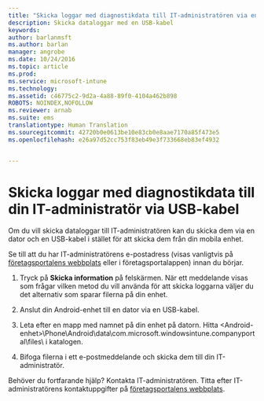 ```yaml
---
title: "Skicka loggar med diagnostikdata till IT-administratören via en USB-kabel | Microsoft Intune"
description: Skicka dataloggar med en USB-kabel
keywords: 
author: barlanmsft
ms.author: barlan
manager: angrobe
ms.date: 10/24/2016
ms.topic: article
ms.prod: 
ms.service: microsoft-intune
ms.technology: 
ms.assetid: c46775c2-9d2a-4a88-89f0-4104a462b898
ROBOTS: NOINDEX,NOFOLLOW
ms.reviewer: arnab
ms.suite: ems
translationtype: Human Translation
ms.sourcegitcommit: 42720b0e0613be10e83cb0e8aae7170a85f473e5
ms.openlocfilehash: e26a97d52cc753f83eb49e3f733668eb83ef4932


---
```



# <a name="send-diagnostic-data-logs-to-your-it-admin-using-a-usb-cable"></a>Skicka loggar med diagnostikdata till din IT-administratör via USB-kabel

Om du vill skicka dataloggar till IT-administratören kan du skicka dem via en dator och en USB-kabel i stället för att skicka dem från din mobila enhet.

 Se till att du har IT-administratörens e-postadress (visas vanligtvis på [företagsportalens webbplats](http://portal.manage.microsoft.com) eller i företagsportalappen) innan du börjar.

1.  Tryck på **Skicka information** på felskärmen. När ett meddelande visas som frågar vilken metod du vill använda för att skicka loggarna väljer du det alternativ som sparar filerna på din enhet.

2.  Anslut din Android-enhet till en dator via en USB-kabel.

3.  Leta efter en mapp med namnet på din enhet på datorn. Hitta &lt;Android-enhet&gt;\Phone\Android\data\com.microsoft.windowsintune.companyportal\files\ i katalogen.

4.  Bifoga filerna i ett e-postmeddelande och skicka dem till din IT-administratör.

Behöver du fortfarande hjälp? Kontakta IT-administratören. Titta efter IT-administratörens kontaktuppgifter på [företagsportalens webbplats](http://portal.manage.microsoft.com).



<!--HONumber=Oct16_HO2-->


